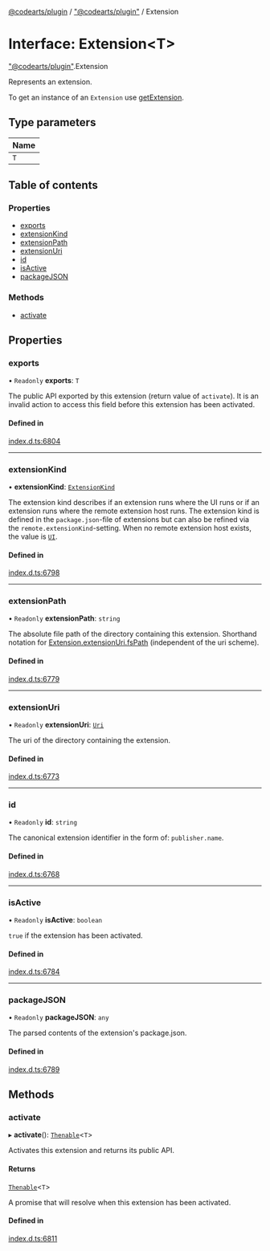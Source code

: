 [@codearts/plugin](../README.md) / ["@codearts/plugin"](../modules/_codearts_plugin_.md) / Extension

# Interface: Extension<T\>

["@codearts/plugin"](../modules/_codearts_plugin_.md).Extension

Represents an extension.

To get an instance of an `Extension` use [getExtension](../modules/codearts_plugin_.extensions.md#getextension).

## Type parameters

| Name |
| :------ |
| `T` |

## Table of contents

### Properties

- [exports](codearts_plugin_.Extension.md#exports)
- [extensionKind](codearts_plugin_.Extension.md#extensionkind)
- [extensionPath](codearts_plugin_.Extension.md#extensionpath)
- [extensionUri](codearts_plugin_.Extension.md#extensionuri)
- [id](codearts_plugin_.Extension.md#id)
- [isActive](codearts_plugin_.Extension.md#isactive)
- [packageJSON](codearts_plugin_.Extension.md#packagejson)

### Methods

- [activate](codearts_plugin_.Extension.md#activate)

## Properties

### exports

• `Readonly` **exports**: `T`

The public API exported by this extension (return value of `activate`).
It is an invalid action to access this field before this extension has been activated.

#### Defined in

[index.d.ts:6804](https://github.com/huaweicloud/cloudide-plugin-api/blob/4d28848/index.d.ts#L6804)

___

### extensionKind

• **extensionKind**: [`ExtensionKind`](../enums/codearts_plugin_.ExtensionKind.md)

The extension kind describes if an extension runs where the UI runs
or if an extension runs where the remote extension host runs. The extension kind
is defined in the `package.json`-file of extensions but can also be refined
via the `remote.extensionKind`-setting. When no remote extension host exists,
the value is [`UI`](../enums/codearts_plugin_.ExtensionKind.md#ui).

#### Defined in

[index.d.ts:6798](https://github.com/huaweicloud/cloudide-plugin-api/blob/4d28848/index.d.ts#L6798)

___

### extensionPath

• `Readonly` **extensionPath**: `string`

The absolute file path of the directory containing this extension. Shorthand
notation for [Extension.extensionUri.fsPath](codearts_plugin_.Extension.md#extensionuri) (independent of the uri scheme).

#### Defined in

[index.d.ts:6779](https://github.com/huaweicloud/cloudide-plugin-api/blob/4d28848/index.d.ts#L6779)

___

### extensionUri

• `Readonly` **extensionUri**: [`Uri`](../classes/codearts_plugin_.Uri.md)

The uri of the directory containing the extension.

#### Defined in

[index.d.ts:6773](https://github.com/huaweicloud/cloudide-plugin-api/blob/4d28848/index.d.ts#L6773)

___

### id

• `Readonly` **id**: `string`

The canonical extension identifier in the form of: `publisher.name`.

#### Defined in

[index.d.ts:6768](https://github.com/huaweicloud/cloudide-plugin-api/blob/4d28848/index.d.ts#L6768)

___

### isActive

• `Readonly` **isActive**: `boolean`

`true` if the extension has been activated.

#### Defined in

[index.d.ts:6784](https://github.com/huaweicloud/cloudide-plugin-api/blob/4d28848/index.d.ts#L6784)

___

### packageJSON

• `Readonly` **packageJSON**: `any`

The parsed contents of the extension's package.json.

#### Defined in

[index.d.ts:6789](https://github.com/huaweicloud/cloudide-plugin-api/blob/4d28848/index.d.ts#L6789)

## Methods

### activate

▸ **activate**(): [`Thenable`](Thenable.md)<`T`\>

Activates this extension and returns its public API.

#### Returns

[`Thenable`](Thenable.md)<`T`\>

A promise that will resolve when this extension has been activated.

#### Defined in

[index.d.ts:6811](https://github.com/huaweicloud/cloudide-plugin-api/blob/4d28848/index.d.ts#L6811)

